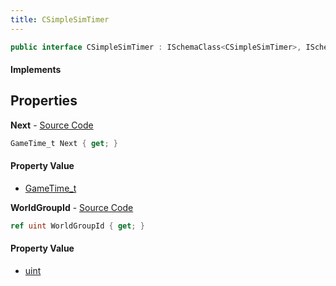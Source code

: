 ```yaml
---
title: CSimpleSimTimer
---
```


```csharp
public interface CSimpleSimTimer : ISchemaClass<CSimpleSimTimer>, ISchemaField, ISchemaClass, INativeHandle
```

#### Implements

## Properties

**Next** - [Source Code](https://github.com/swiftly-solution/swiftlys2/blob/main/managed/src/SwiftlyS2.Generated/Schemas/Interfaces/CSimpleSimTimer.cs#L16)

```csharp
GameTime_t Next { get; }
```

#### Property Value

- [GameTime_t](/docs/api/shared/schemadefinitions/gametime_t)

**WorldGroupId** - [Source Code](https://github.com/swiftly-solution/swiftlys2/blob/main/managed/src/SwiftlyS2.Generated/Schemas/Interfaces/CSimpleSimTimer.cs#L18)

```csharp
ref uint WorldGroupId { get; }
```

#### Property Value

- [uint](https://learn.microsoft.com/dotnet/api/system.uint32)

